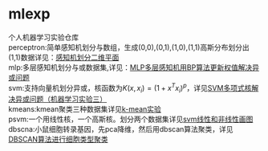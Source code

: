 # mlexp
个人机器学习实验仓库  
perceptron:简单感知机划分与数组，生成(0,0),(0,1),(1,0),(1,1)高斯分布划分出(1,1)数据详见：[感知机划分二维平面](https://blog.csdn.net/qq_43305312/article/details/115417527)  
mlp:多层感知机划分与或数据集,详见：[MLP多层感知机用BP算法更新权值解决异或问题](https://blog.csdn.net/qq_43305312/article/details/115837064)  
svm:支持向量机划分异或，核函数为$K(x,x_{i})=(1+x^{T}x_{i})^{p}$，详见[SVM多项式核解决异或问题（机器学习实验三）](https://blog.csdn.net/qq_43305312/article/details/116758785)  
kmeans:kmean聚类三种数据集详见[k-mean实验](https://blog.csdn.net/qq_43305312/article/details/117339327)  
psvm:一个用线性核，一个高斯核。划分两个数据集详见[svm线性和非线性画图](https://blog.csdn.net/qq_43305312/article/details/117339405)  
dbscna:小鼠细胞转录基因，先pca降维，然后用dbscan算法聚类，详见[DBSCAN算法进行细胞类型聚类](https://blog.csdn.net/qq_43305312/article/details/117382948)
